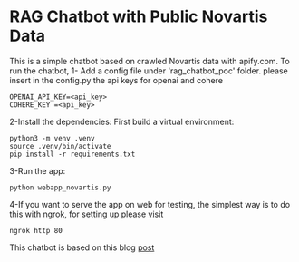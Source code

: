# RAG Chatbot with Public Novartis Data

This is a simple chatbot based on crawled Novartis data with apify.com.
To run the chatbot, 
1- Add a config file under 'rag_chatbot_poc' folder.
please insert in the config.py the api keys for openai and cohere

```
OPENAI_API_KEY=<api_key>
COHERE_KEY =<api_key>
```

2-Install the dependencies:
First build a virtual environment:
```
python3 -m venv .venv
source .venv/bin/activate
pip install -r requirements.txt
```

3-Run the app:
```
python webapp_novartis.py
```

4-If you want to serve the app on web for testing, the simplest way is to do
this with ngrok, for setting up please
[visit](https://ngrok.com/docs/guides/getting-started/)  

```
ngrok http 80
```





This chatbot is based on this blog
[post](https://medium.com/@vovakuzmenkov/building-a-fullstack-rag-solution-with-private-llm-a-step-by-step-guide-48a0a4467efc#0a34) 

